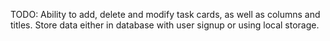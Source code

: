 TODO:
Ability to add, delete and modify task cards, as well as columns and titles.
Store data either in database with user signup or using local storage.
